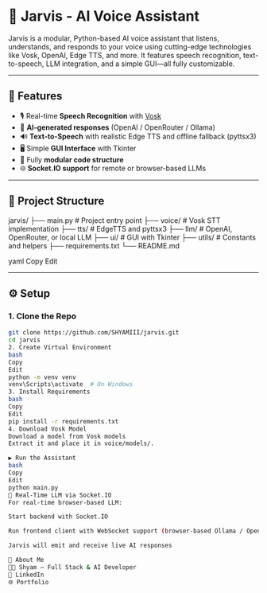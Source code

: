 # 🤖 Jarvis - AI Voice Assistant

Jarvis is a modular, Python-based AI voice assistant that listens, understands, and responds to your voice using cutting-edge technologies like Vosk, OpenAI, Edge TTS, and more. It features speech recognition, text-to-speech, LLM integration, and a simple GUI—all fully customizable.

---

## 🚀 Features

- 🎙️ Real-time **Speech Recognition** with [Vosk](https://alphacephei.com/vosk/)
- 🧠 **AI-generated responses** (OpenAI / OpenRouter / Ollama)
- 🔊 **Text-to-Speech** with realistic Edge TTS and offline fallback (pyttsx3)
- 🖥️ Simple **GUI Interface** with Tkinter
- 🧩 Fully **modular code structure**
- 🌐 **Socket.IO support** for remote or browser-based LLMs

---

## 📁 Project Structure

jarvis/
├── main.py # Project entry point
├── voice/ # Vosk STT implementation
├── tts/ # EdgeTTS and pyttsx3
├── llm/ # OpenAI, OpenRouter, or local LLM
├── ui/ # GUI with Tkinter
├── utils/ # Constants and helpers
├── requirements.txt
└── README.md

yaml
Copy
Edit

---

## ⚙️ Setup

### 1. Clone the Repo

```bash
git clone https://github.com/SHYAMIII/jarvis.git
cd jarvis
2. Create Virtual Environment
bash
Copy
Edit
python -m venv venv
venv\Scripts\activate  # On Windows
3. Install Requirements
bash
Copy
Edit
pip install -r requirements.txt
4. Download Vosk Model
Download a model from Vosk models
Extract it and place it in voice/models/.

▶️ Run the Assistant
bash
Copy
Edit
python main.py
🔌 Real-Time LLM via Socket.IO
For real-time browser-based LLM:

Start backend with Socket.IO

Run frontend client with WebSocket support (browser-based Ollama / OpenRouter)

Jarvis will emit and receive live AI responses

🙋 About Me
👨‍💻 Shyam — Full Stack & AI Developer
🔗 LinkedIn
🌐 Portfolio
